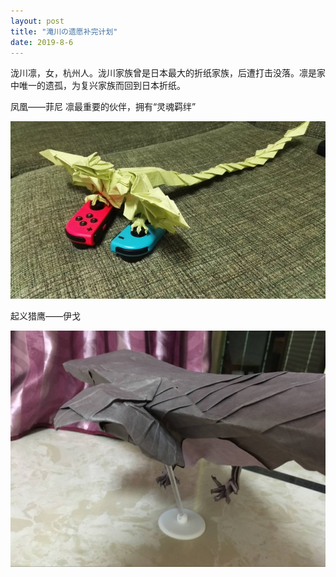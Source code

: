 ```yaml
---
layout: post
title: "滝川の遗愿补完计划"
date: 2019-8-6
---
```


泷川凛，女，杭州人。泷川家族曾是日本最大的折纸家族，后遭打击没落。凛是家中唯一的遗孤，为复兴家族而回到日本折纸。

凤凰——菲尼
凛最重要的伙伴，拥有“灵魂羁绊”

![struct](/img/Blog/takikawa/Phoenix.jpg)

起义猎鹰——伊戈

![struct](/img/Blog/takikawa/Sea_Eagle.jpg)

